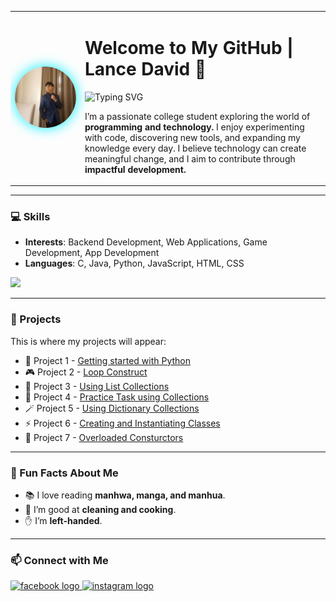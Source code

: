 <table>
  <tr>
    <td width="20%" align="center">
      <img src="https://raw.githubusercontent.com/LanceEthy/LanceEthy/refs/heads/main/image/ethy.jpg" alt="Lance David" width="220" style="border-radius:60%; box-shadow: 0px 0px 20px #00f0ff;"/>
    </td>
    <td width="70%" valign="top">
      <h1 align="left">Welcome to My GitHub | Lance David 🚀</h1>
      
  <p align="left">
    <img src="https://readme-typing-svg.herokuapp.com?font=Fira+Code&size=20&duration=3000&pause=1000&color=00F7FF&width=435&lines=Passionate+Student+Developer;Backend+%7C+Web+%7C+Game+%7C+App+Dev;Always+Learning+%26+Exploring+🚀" alt="Typing SVG" />
  </p>
      
  <p>
    I’m a passionate college student exploring the world of <b>programming and technology.</b>  
    I enjoy experimenting with code, discovering new tools, and expanding my knowledge every day.  
    I believe technology can create meaningful change, and I aim to contribute through <b>impactful development.</b>  
  </p>
    </td>
  </tr>
</table>

---

### 💻 Skills
- **Interests**: Backend Development, Web Applications, Game Development, App Development  
- **Languages**: C, Java, Python, JavaScript, HTML, CSS  

<p align="left">
  <img src="https://skillicons.dev/icons?i=c,java,python,js,html,css" />
</p>

---

### 🚀 Projects
This is where my projects will appear:

- 🔧 Project 1 - <a href="https://docs.google.com/document/d/14x9SoE_-YU69KsWKY53eLB1wBW5vBFkkF_7uS91Bv-8/edit?tab=t.0" target="_blank"> Getting started with Python</a>
- 🎮 Project 2 - <a href="https://docs.google.com/document/d/1tFkiLBe5rBbyOqJ1zc85iGY-R5CLsvf3khFNxHvpjbI/edit?tab=t.0"> Loop Construct</a>
- 📱 Project 3 - <a href="https://docs.google.com/document/d/1tFkiLBe5rBbyOqJ1zc85iGY-R5CLsvf3khFNxHvpjbI/edit?tab=t.0"> Using List Collections</a>
- 🧩 Project 4 - <a href="https://docs.google.com/document/d/1tFkiLBe5rBbyOqJ1zc85iGY-R5CLsvf3khFNxHvpjbI/edit?tab=t.0"> Practice Task using Collections</a>
- 🪄 Project 5 - <a href="https://docs.google.com/document/d/1tFkiLBe5rBbyOqJ1zc85iGY-R5CLsvf3khFNxHvpjbI/edit?tab=t.0"> Using Dictionary Collections</a>
- ⚡ Project 6 - <a href="https://docs.google.com/document/d/1tFkiLBe5rBbyOqJ1zc85iGY-R5CLsvf3khFNxHvpjbI/edit?tab=t.0"> Creating and Instantiating Classes</a>
- 🧮 Project 7 - <a href="https://docs.google.com/document/d/1tFkiLBe5rBbyOqJ1zc85iGY-R5CLsvf3khFNxHvpjbI/edit?tab=t.0">Overloaded Consturctors</a>



---

### 🎉 Fun Facts About Me
- 📚 I love reading **manhwa, manga, and manhua**.  
- 🍳 I’m good at **cleaning and cooking**.  
- ✋ I’m **left-handed**.  

---

### 📫 Connect with Me
<p align="left">
  <a href="https://www.facebook.com/vernontatsumi" target="blank">
    <img src="https://img.shields.io/static/v1?message=Facebook&logo=facebook&label=&color=1877F2&logoColor=white&labelColor=&style=for-the-badge" height="35" alt="facebook logo" />
  </a>
  <a href="https://www.instagram.com/lanceeee_e" target="blank">
    <img src="https://img.shields.io/static/v1?message=Instagram&logo=instagram&label=&color=E4405F&logoColor=white&labelColor=&style=for-the-badge" height="35" alt="instagram logo" />
  </a>
</p>
